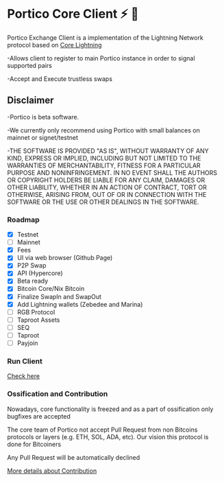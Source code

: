 # Portico Core Client ⚡ 💱

Portico Exchange Client is a  implementation of the Lightning Network protocol based on [Core Lightning](https://github.com/ElementsProject/Lightning)

-Allows client to register to main Portico instance in order to signal supported pairs

-Accept and Execute trustless swaps

## Disclaimer

-Portico is beta software.

-We currently only recommend using Portico with small balances on mainnet or signet/testnet

-THE SOFTWARE IS PROVIDED "AS IS", WITHOUT WARRANTY OF ANY KIND, EXPRESS OR IMPLIED, INCLUDING BUT NOT LIMITED TO THE WARRANTIES OF MERCHANTABILITY, FITNESS FOR A PARTICULAR PURPOSE AND NONINFRINGEMENT. IN NO EVENT SHALL THE AUTHORS OR COPYRIGHT HOLDERS BE LIABLE FOR ANY CLAIM, DAMAGES OR OTHER LIABILITY, WHETHER IN AN ACTION OF CONTRACT, TORT OR OTHERWISE, ARISING FROM, OUT OF OR IN CONNECTION WITH THE SOFTWARE OR THE USE OR OTHER DEALINGS IN THE SOFTWARE.

### Roadmap
- [X] Testnet
- [ ] Mainnet
- [X] Fees
- [X] UI via web browser (Github Page) 
- [X] P2P Swap
- [X] API (Hypercore)
- [x] Beta ready
- [X] Bitcoin Core/Nix Bitcoin
- [X] Finalize SwapIn and SwapOut
- [X] Add Lightning wallets (Zebedee and Marina)
- [ ] RGB Protocol
- [ ] Taproot Assets
- [ ] SEQ
- [ ] Taproot
- [ ] Payjoin

### Run Client

[Check here](https://github.com/PorticoExchange/PorticoExchange-Core-Client/blob/main/docs/run.md)

### Ossification  and Contribution
 
Nowadays, core functionality is freezed and as a part of ossification only bugfixes are accepted

The core team of Portico not accept Pull Request from non Bitcoins protocols or layers (e.g. ETH, SOL, ADA, etc). Our vision this protocol is done for Bitcoiners
  
Any Pull Request will be automatically declined
 
[More details about Contribution](https://github.com/PorticoExchange/PorticoExchange-Core-Client/blob/main/CONTRIBUTING.md)
  


